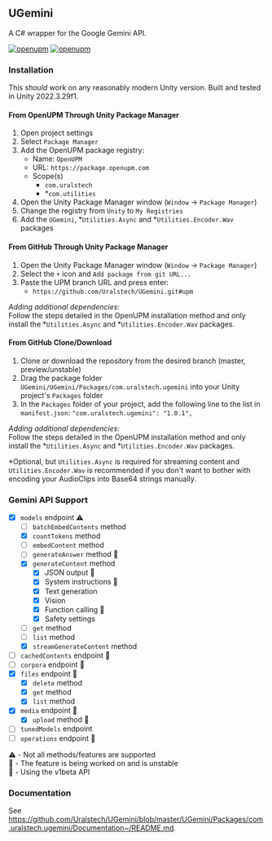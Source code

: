 ## UGemini

A C# wrapper for the Google Gemini API.

[![openupm](https://img.shields.io/npm/v/com.uralstech.ugemini?label=openupm&registry_uri=https://package.openupm.com)](https://openupm.com/packages/com.uralstech.ugemini/)
[![openupm](https://img.shields.io/badge/dynamic/json?color=brightgreen&label=downloads&query=%24.downloads&suffix=%2Fmonth&url=https%3A%2F%2Fpackage.openupm.com%2Fdownloads%2Fpoint%2Flast-month%2Fcom.uralstech.ugemini)](https://openupm.com/packages/com.uralstech.ugemini/)

### Installation

This *should* work on any reasonably modern Unity version. Built and tested in Unity 2022.3.29f1.

#### From OpenUPM Through Unity Package Manager

1. Open project settings
2. Select `Package Manager`
3. Add the OpenUPM package registry:
    - Name: `OpenUPM`
    - URL: `https://package.openupm.com`
    - Scope(s)
        - `com.uralstech`
        - *`com.utilities`
4. Open the Unity Package Manager window (`Window` -> `Package Manager`)
5. Change the registry from `Unity` to `My Registries`
6. Add the `UGemini`, *`Utilities.Async` and *`Utilities.Encoder.Wav` packages

#### From GitHub Through Unity Package Manager

1. Open the Unity Package Manager window (`Window` -> `Package Manager`)
2. Select the `+` icon and `Add package from git URL...`
3. Paste the UPM branch URL and press enter:
    - `https://github.com/Uralstech/UGemini.git#upm`

*Adding additional dependencies:*<br/>
Follow the steps detailed in the OpenUPM installation method and only install the *`Utilities.Async` and *`Utilities.Encoder.Wav` packages.

#### From GitHub Clone/Download

1. Clone or download the repository from the desired branch (master, preview/unstable)
2. Drag the package folder `UGemini/UGemini/Packages/com.uralstech.ugemini` into your Unity project's `Packages` folder
3. In the `Packages` folder of your project, add the following line to the list in `manifest.json`:
    `"com.uralstech.ugemini": "1.0.1",`

*Adding additional dependencies:*<br/>
Follow the steps detailed in the OpenUPM installation method and only install the *`Utilities.Async` and *`Utilities.Encoder.Wav` packages.

*Optional, but `Utilities.Async` is required for streaming content and `Utilities.Encoder.Wav` is recommended if you don't want to bother with encoding your AudioClips into Base64 strings manually.

### Gemini API Support

- [x] `models` endpoint ⚠️
    - [ ] `batchEmbedContents` method
    - [x] `countTokens` method
    - [ ] `embedContent` method
    - [ ] `generateAnswer` method 🧪
    - [x] `generateContent` method
        - [x] JSON output 🧪
        - [x] System instructions 🧪
        - [x] Text generation
        - [x] Vision
        - [x] Function calling 🧪
        - [x] Safety settings

    - [ ] `get` method
    - [ ] `list` method
    - [x] `streamGenerateContent` method
    
- [ ] `cachedContents` endpoint 🧪
- [ ] `corpora` endpoint 🧪
- [x] `files` endpoint 🧪
    - [x] `delete` method
    - [x] `get` method
    - [x] `list` method

- [x] `media` endpoint 🧪
    - [x] `upload` method 🚧
    
- [ ] `tunedModels` endpoint
- [ ] `operations` endpoint 🚧

⚠️ - Not all methods/features are supported<br/>
🚧 - The feature is being worked on and is unstable<br/>
🧪 - Using the v1beta API

### Documentation

See <https://github.com/Uralstech/UGemini/blob/master/UGemini/Packages/com.uralstech.ugemini/Documentation~/README.md>.
